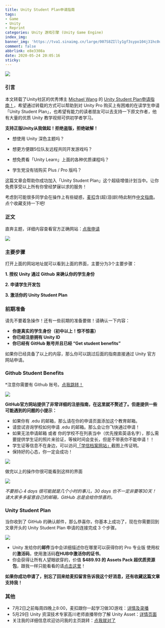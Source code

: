 ```yaml
---
title: Unity Student Plan申请指南
tags:
- Game
- Unity
- Reprint
categories: Unity 游戏引擎 (Unity Game Engine)
index_img: 
banner_img: 'https://tva1.sinaimg.cn/large/007S8ZIlly1gf3sypo104j31hc0u0ae8.jpg'
comment: false
abbrlink: e8e3308a
date: 2020-05-24 20:05:16
sticky:
---
```




![](https://cdn.jsdelivr.net/gh/Yousazoe/picgo-repo/img/007S8ZIlly1gf3sypo104j31hc0u0ae8.jpg)

### 引言

本文转载了Unity社区的优秀博主 [Michael Wang](https://unity.cn/u/michael-wang-2/?tab=article) 的 [Unity Student Plan申请指南！](https://unity.cn/projects/unity-student-plan-shen-qing-zhi-nan)，希望通过转载的方式可以帮助到对 Unity Pro 购买上有困难的在读学生申请「Unity Student Plan」，也希望有能力的读者朋友可以去支持一下原文作者，他有大量的优质 Unity 教学视频可供初学者学习。

<!-- more -->





**支持正版Unity从我做起！拒绝盗版，拒绝破解！**

- 想使用 Unity 深色主题吗？

- 想更方便跟5位队友远程共同开发游戏吗？

- 想免费看「Unity Learn」上面的各种优质课程吗？
- 学生党没有钱购买 Plus / Pro 版吗？

这篇文章会帮助你成功加入「Unity Student Plan」这个超级增值计划当中。让你免费享受以上所有你曾经梦寐以求的服务！

考虑到可能很多同学会在操作上有些疑惑，[麦扣](https://unity.cn/u/michael-wang-2/?tab=article)含(超)泪(龄)特此制作[中文指南](https://unity.cn/projects/unity-student-plan-shen-qing-zhi-nan)。点个收藏支持一下吧!

### 正文

直奔主题，详细内容查看官方正确网站：[点我申请](https://store.unity.com/academic/unity-student?_ga=2.192862250.1412877669.1590291680-1494240502.1590291680)

![](https://cdn.jsdelivr.net/gh/Yousazoe/picgo-repo/img/0081Kckwgy1glbpvkhdfzj30u016h42m.jpg)

### 主要步骤

打开上面的网站地址就可以看到上面的界面，主要分为3个主要步骤：

**1. 授权 Unity 通过 Github 来确认你的学生身份** 

**2. 申请学生开发包** 

**3. 激活你的 Unity Student Plan**



### 前期准备

请先不要着急操作！还有一些前期的准备要做！请确认一下内容：

+ **你是真实的学生身份（初中以上！惊不惊喜）**
+ **你已经注册拥有 Unity ID**
+ **你已经有 GitHub 账号并且已经 “Get student benefits”**

如果你已经具备了以上的内容，那么你可以跳过后面的指南直接通过 Unity 官方网站申请。



### Github Student Benefits

*注意你需要有 Github 账号。[点我跳转！](https://education.github.com/benefits)

![](https://cdn.jsdelivr.net/gh/Yousazoe/picgo-repo/img/0081Kckwgy1glbpvi91g4j31b90u0n2i.jpg)

**GitHub官方网站提供了非常详细的注册指南，在这里就不赘述了。但是提供一些可能遇到的问题的小提示：**

- 如果你有 .edu 的邮箱，那么请在你的申请页面添加这个教育邮箱。
- 请尝试咨询学校如何申请 .edu 的邮箱。那么会让你飞快通过申请！
- 如果无法申请邮箱 或者 你的学校不在列表当中（优先搜索英语名字），那么需要提供学生证的照片来验证，等候时间会变长，但是不带表你不能申请！！
- 学生证等信息不在身边，可以访问[「学信档案网站」](https://my.chsi.com.cn/archive/index.jsp)截图上传证明。
- 保持好的心态，你一定会成功！

![](https://cdn.jsdelivr.net/gh/Yousazoe/picgo-repo/img/0081Kckwgy1glbpviz7ofj30oj0v1jtj.jpg)

做完以上的操作你很可能看到这样的界面

![](https://cdn.jsdelivr.net/gh/Yousazoe/picgo-repo/img/0081Kckwgy1glbpvk0chxj313n0ktjta.jpg)

*不要担心 4 days 很可能就是几个小时的事儿，30 days 也不一定非要等30天！请大家多多留意自己的邮箱，GitHub 总是会给你惊喜的。*



### Unity Student Plan

当你收到了 GitHub 的确认邮件，那么恭喜你，你基本上成功了，现在你需要回到文章开头的 Unity Student Plan 申请的连接完成 3 个步骤。

![](https://cdn.jsdelivr.net/gh/Yousazoe/picgo-repo/img/0081Kckwgy1glbpvldizsj31go0l2gs1.jpg)

- Unity 发给你的**邮件**当中会详细描述你在哪里可以获得你的 Pro 专业版 使用权的**激活码**，使用激活码**在HUB中激活你的证书**。
- 你会获得让所有人望眼欲穿的，价值 **$489.93 的 Assets Pack 超优质资源包**，跟我一样只能看看的请[点击这里](https://assetstore.unity.com/browse/student-plan-pack?_ga=2.131450953.776403174.1590049942-37205968.1582701932)！

**如果你成功申请了，别忘了回来给麦扣留言告诉我这个好消息，还有收藏这篇文章支持我！**



### 其他

- 7月2日之前每周四晚上8:00，麦扣跟你一起学习做3D游戏：[详情及录播](https://unity.cn/projects/unityling-ji-chu-zhi-bo-create-with-code-live-zhong-wen-5-7wan-ba-dian-kai-bo)
- 5月29日 Unity 资深技术专家高川老师直播带你了解 Unity Asset：[详情页面](https://unity.cn/projects/zhi-bo-yu-gao-unityzi-shen-ji-zhu-zhuan-jia-gao-chuan-wei-nin-xiang-jie-unity-assetde-yi-sheng)
- 关注我的详细信息欢迎访问我的主页跳转：[点我就对了](https://m-studio-m.github.io/)


